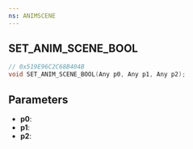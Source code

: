 ```yaml
---
ns: ANIMSCENE
---
```

## SET_ANIM_SCENE_BOOL

```c
// 0x519E96C2C68B404B
void SET_ANIM_SCENE_BOOL(Any p0, Any p1, Any p2);
```

## Parameters
* **p0**:
* **p1**:
* **p2**:
